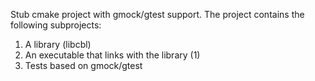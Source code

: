 Stub cmake project with gmock/gtest support. The project contains the following subprojects:

1. A library (libcbl)
2. An executable that links with the library (1)
3. Tests based on gmock/gtest
